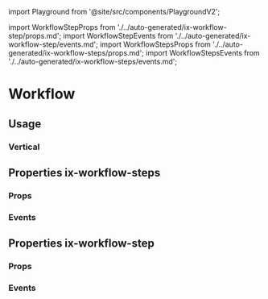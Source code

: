 import Playground from '@site/src/components/PlaygroundV2';

import WorkflowStepProps from './../auto-generated/ix-workflow-step/props.md';
import WorkflowStepEvents from './../auto-generated/ix-workflow-step/events.md';
import WorkflowStepsProps from './../auto-generated/ix-workflow-steps/props.md';
import WorkflowStepsEvents from './../auto-generated/ix-workflow-steps/events.md';

# Workflow

## Usage

<Playground
name="workflow"
examplesByName></Playground>

### Vertical

<Playground
name="workflow-vertical" height="27rem"
hideInitalCodePreview
examplesByName></Playground>

## Properties ix-workflow-steps

### Props

<WorkflowStepsProps />

### Events

<WorkflowStepsEvents />

## Properties ix-workflow-step

### Props

<WorkflowStepProps />

### Events

<WorkflowStepEvents />
